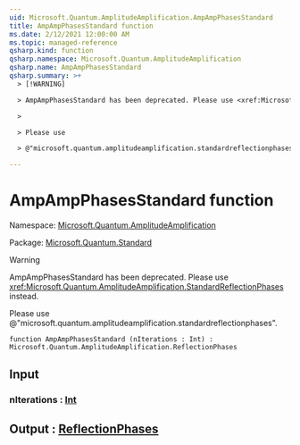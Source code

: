 ```yaml
---
uid: Microsoft.Quantum.AmplitudeAmplification.AmpAmpPhasesStandard
title: AmpAmpPhasesStandard function
ms.date: 2/12/2021 12:00:00 AM
ms.topic: managed-reference
qsharp.kind: function
qsharp.namespace: Microsoft.Quantum.AmplitudeAmplification
qsharp.name: AmpAmpPhasesStandard
qsharp.summary: >+
  > [!WARNING]

  > AmpAmpPhasesStandard has been deprecated. Please use <xref:Microsoft.Quantum.AmplitudeAmplification.StandardReflectionPhases> instead.

  >

  > Please use

  > @"microsoft.quantum.amplitudeamplification.standardreflectionphases".

---
```


# AmpAmpPhasesStandard function

Namespace: [Microsoft.Quantum.AmplitudeAmplification](xref:Microsoft.Quantum.AmplitudeAmplification)

Package: [Microsoft.Quantum.Standard](https://nuget.org/packages/Microsoft.Quantum.Standard)


> [!WARNING]
> AmpAmpPhasesStandard has been deprecated. Please use <xref:Microsoft.Quantum.AmplitudeAmplification.StandardReflectionPhases> instead.
>
> Please use
> @"microsoft.quantum.amplitudeamplification.standardreflectionphases".



```qsharp
function AmpAmpPhasesStandard (nIterations : Int) : Microsoft.Quantum.AmplitudeAmplification.ReflectionPhases
```


## Input

### nIterations : [Int](xref:microsoft.quantum.lang-ref.int)





## Output : [ReflectionPhases](xref:Microsoft.Quantum.AmplitudeAmplification.ReflectionPhases)

